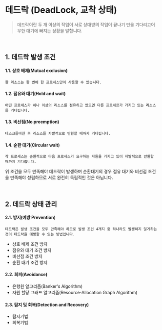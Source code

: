 # 데드락 (DeadLock, 교착 상태)

> 데드락이란 두 개 이상의 작업이 서로 상대방의 작업이 끝나기 만을 기다리고어 무한 대기에 빠지는 상황을 말합니다.

<br>

## 1. 데드락 발생 조건

#### 1.1. 상호 배제(Mutual exclusion)

```
한 리소스는 한 번에 한 프로세스만이 사용할 수 있습니다.
```
#### 1.2. 점유와 대기(Hold and wait)

```
어떤 프로세스가 하나 이상의 리소스를 점유하고 있으면 다른 프로세르가 가지고 있는 리소스를 기다립니다.
```
#### 1.3. 비선점(No preemption)

```
테스크를마친 후 리소스를 자발적으로 반환할 때까지 기다립니다.
```
#### 1.4. 순한 대기(Circular wait)

```
각 프로세스는 순환적으로 다음 프로세스가 요구하는 자원을 가지고 있어 자발적으로 반환할 때까지 기다립니다.
```
위 조건을 모두 만족해야 데드락이 발생하며 순환대기의 경우 점유 대기와 비선점 조건을 만족해야 성립하므로 서로 완전히 독립적인 것은 아닙니다.

<br>

## 2. 데드락 상태 관리

#### 2.1. 방지(예방 Prevention)

```
데드락은 발생 조건을 모두 만족해야 하므로 발생 조건 4개지 중 하나라도 발생하지 않게하는 것이 데드락을 예방할 수 있는 방법입니다.
```
- 상호 배제 조건 방지
- 점유와 대기 조건 방지
- 비선점 조건 방지
- 순환 대기 조건 방지

#### 2.2. 회피(Avoidance)
- 은행원 알고리즘(Banker's Algorithm)
- 자원 할당 그래프 알고리즘(Resource-Allocation Graph Algorithm)

#### 2.3. 탐지 및 회복(Detection and Recovery)

- 탐지기법
- 회복기법
